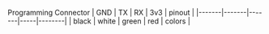 
Programming Connector
| GND   | TX    | RX    | 3v3 | pinout |
|-------|-------|-------|-----|--------|
| black | white | green | red | colors |
